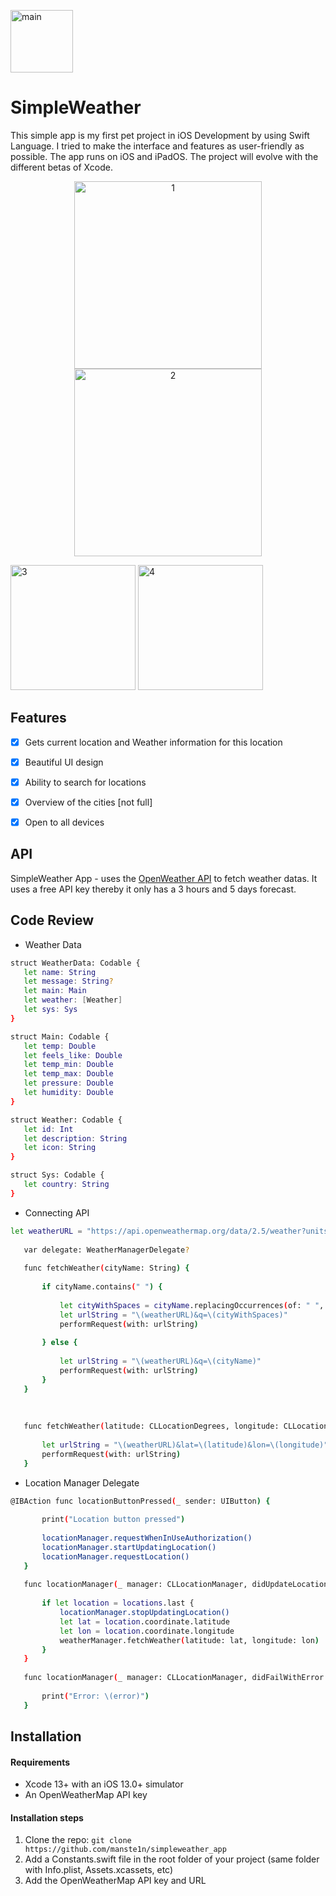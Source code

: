 
<p align="left">
  <img src="https://github.com/manste1n/simpleweather_app/blob/main/Screens/mainicon.png" width="100" title="main">
</p>






# SimpleWeather

This simple app is my first pet project in iOS Development by using Swift Language. 
I tried to make the interface and features as user-friendly as possible.
The app runs on iOS and iPadOS. The project will evolve with the different betas of Xcode.

<p align="center">
  <img src="https://github.com/manste1n/simpleweather_app/blob/main/Screens/1.png" width="300" title="1">
  <img src="https://github.com/manste1n/simpleweather_app/blob/main/Screens/2.png" width="300" title="2">
  
</p>



<p align="left">
  <img src="https://github.com/manste1n/simpleweather_app/blob/main/Screens/3.png" width="200" title="3">
  <img src="https://github.com/manste1n/simpleweather_app/blob/main/Screens/4.png" width="200" title="4">
  
</p>




## Features

- [x] Gets current location and Weather information for this location
- [x] Beautiful UI design
- [x] Ability to search for locations
- [x] Overview of the cities [not full]
- [x] Open to all devices 



## API

SimpleWeather App - uses the [OpenWeather API](https://openweathermap.org) to fetch weather datas. It uses a free API key thereby it only has a 3 hours and 5 days forecast.

## Code Review

 - Weather Data
 ```sh
struct WeatherData: Codable {
    let name: String
    let message: String?
    let main: Main
    let weather: [Weather]
    let sys: Sys
}

struct Main: Codable {
    let temp: Double
    let feels_like: Double
    let temp_min: Double
    let temp_max: Double
    let pressure: Double
    let humidity: Double
}

struct Weather: Codable {
    let id: Int
    let description: String
    let icon: String
}

struct Sys: Codable {
    let country: String
}

``` 

 - Connecting API
 ```sh
 let weatherURL = "https://api.openweathermap.org/data/2.5/weather?units=imperial&appid=[TEXT YOUR API KEY]"
    
    var delegate: WeatherManagerDelegate?
    
    func fetchWeather(cityName: String) {
        
        if cityName.contains(" ") {
            
            let cityWithSpaces = cityName.replacingOccurrences(of: " ", with: "+")
            let urlString = "\(weatherURL)&q=\(cityWithSpaces)"
            performRequest(with: urlString)
            
        } else {
            
            let urlString = "\(weatherURL)&q=\(cityName)"
            performRequest(with: urlString)
        }
    }
    
   
    
    func fetchWeather(latitude: CLLocationDegrees, longitude: CLLocationDegrees) {
        
        let urlString = "\(weatherURL)&lat=\(latitude)&lon=\(longitude)"
        performRequest(with: urlString)
    }
``` 



 - Location Manager Delegate
 ```sh
@IBAction func locationButtonPressed(_ sender: UIButton) {
        
        print("Location button pressed")
        
        locationManager.requestWhenInUseAuthorization()
        locationManager.startUpdatingLocation()
        locationManager.requestLocation()
    }
    
    func locationManager(_ manager: CLLocationManager, didUpdateLocations locations: [CLLocation]) {
        
        if let location = locations.last {
            locationManager.stopUpdatingLocation()
            let lat = location.coordinate.latitude
            let lon = location.coordinate.longitude
            weatherManager.fetchWeather(latitude: lat, longitude: lon)
        }
    }
    
    func locationManager(_ manager: CLLocationManager, didFailWithError error: Error) {
        
        print("Error: \(error)")
    }
``` 


## Installation

#### Requirements
- Xcode 13+ with an iOS 13.0+ simulator
- An OpenWeatherMap API key

#### Installation steps
1. Clone the repo: `git clone https://github.com/manste1n/simpleweather_app`
2. Add a Constants.swift file in the root folder of your project (same folder with Info.plist, Assets.xcassets, etc)
3. Add the OpenWeatherMap API key and URL
